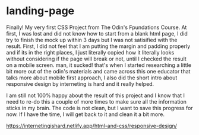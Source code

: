 # landing-page

Finally! My very first CSS Project from The Odin's Fpundations Course. 
At first, I was lost and did not know how to start from a blank html page, 
I did try to finish the mock up within 3 days but I was not satisified with the result. 
First, I did not feel that I am putting the margin and padding properly and if its in the right places, 
I just literally copied how it literally looks without considering if the page will break or not, until I checked the result on a mobile screen. man, it sucked! 
that's when I started researching a little bit more out of the odin's materials and came across this one educator that talks more about mobile first approach, 
I also did the short intro about responsive design by interneting is hard and it really helped.  

I am still not 100% happy about the result of this project and I know that I need to re-do this a couple of more times to make sure all the information sticks in my brain. 
The code is not clean, but I want to save this progress for now. If I have the time, I will get back to it and clean it a bit more. 


https://internetingishard.netlify.app/html-and-css/responsive-design/